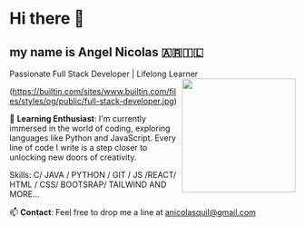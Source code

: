 <h1>Hi there 👋</h1> <h2>my name is  Angel Nicolas 🇦🇷🇮🇱 </h2>
 Passionate Full Stack Developer | Lifelong Learner
<img align='right' src='https://user-images.githubusercontent.com/5713670/87202985-820dcb80-c2b6-11ea-9f56-7ec461c497c3.gif' width='200'>


(https://builtin.com/sites/www.builtin.com/files/styles/og/public/full-stack-developer.jpg)

🌱 **Learning Enthusiast**: I'm currently immersed in the world of coding, exploring languages like Python and JavaScript. Every line of code I write is a step closer to unlocking new doors of creativity.

Skills: C/ JAVA / PYTHON / GIT / JS /REACT/ HTML / CSS/ BOOTSRAP/ TAILWIND AND MORE...

📫 **Contact**: Feel free to drop me a line at anicolasquil@gmail.com 






